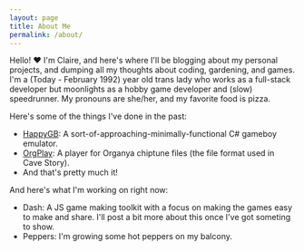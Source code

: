 ```yaml
---
layout: page
title: About Me
permalink: /about/
---
```


Hello! ❤️ I'm Claire, and here's where I'll be blogging about my personal projects, and dumping all
my thoughts about coding, gardening, and games. I'm a (Today - February 1992) year old trans lady
who works as a full-stack developer but moonlights as a hobby game developer and (slow) speedrunner. 
My pronouns are she/her, and my favorite food is pizza. 

Here's some of the things I've done in the past:
  * [HappyGB](https://github.com/necco-atsume/happygb): A sort-of-approaching-minimally-functional C# gameboy emulator.
  * [OrgPlay](https://github.com/necco-atsume/orgplay): A player for Organya chiptune files (the
    file format used in Cave Story).
  * And that's pretty much it! 

And here's what I'm working on right now:
  * Dash: A JS game making toolkit with a focus on making the games easy to make and share. I'll post a bit more about this once I've got someting to show. 
  * Peppers: I'm growing some hot peppers on my balcony.

